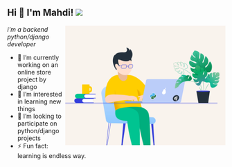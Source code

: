 <h2>Hi 👋 I'm Mahdi! <img src="https://github.githubassets.com/images/mona-whisper.gif" height="24" /></h2>
<img align='right' src="/python.gif" width="370"/>
<p><em>i'm a backend python/django developer</em>
  
  
  
- 🔭 I’m currently working on an online store project by django 
- 🌱 I’m interested in learning new things
- 👯 I’m looking to participate on python/django projects
- ⚡ Fun fact: learning is endless way.

